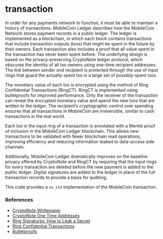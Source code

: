 # transaction

In order for any payments network to function, it must be able to maintain a history of transactions. MobileCoin Ledger describes how the MobileCoin Network stores payment records in a public ledger. The ledger is implemented as a blockchain, in which each block contains transactions that include transaction outputs (txos) that might be spent in the future by their owners. Each transaction also includes a proof that all value spent in the transaction has never been spent before. The underlying design is based on the privacy-preserving CryptoNote ledger protocol, which obscures the identity of all txo owners using one-time recipient addresses. The link between sender and recipient is protected through the use of input rings that guard the actually-spent txo in a large set of possibly-spent txos.

The monetary value of each txo is encrypted using the method of Ring Confidential Transactions (RingCT). RingCT is implemented using bulletproofs for improved performance. Only the receiver of the transaction can reveal the encrypted monetary value and spend the new txos that are written to the ledger. The recipient’s cryptographic control over spending ensures that all transactions in MobileCoin are irreversible, similar to cash transactions in the real world.

Each txo in the input ring of a transaction is annotated with a Merkle proof of inclusion in the MobileCoin Ledger blockchain. This allows new transactions to be validated with fewer blockchain read operations, improving efficiency and reducing information leaked to data-access side channels.

Additionally, MobileCoin Ledger dramatically improves on the baseline privacy offered by CryptoNote and RingCT by requiring that the input rings for every transaction are deleted before the new payment is added to the public ledger. Digital signatures are added to the ledger in place of the full transaction records to provide a basis for auditing.

This crate provides a `no_std` implementation of the MobileCoin transaction.

### References

* [CryptoNote Whitepaper](https://cryptonote.org/whitepaper.pdf)
* [CryptoNote One Time Addresses](https://cryptonote.org/cns/cns007.txt)
* [Ring Signatures: How to Leak a Secret](https://www.iacr.org/archive/asiacrypt2001/22480554.pdf)
* [Ring Confidential Transactions](https://eprint.iacr.org/2015/1098.pdf)
* [Bulletproofs](https://eprint.iacr.org/2017/1066.pdf)
